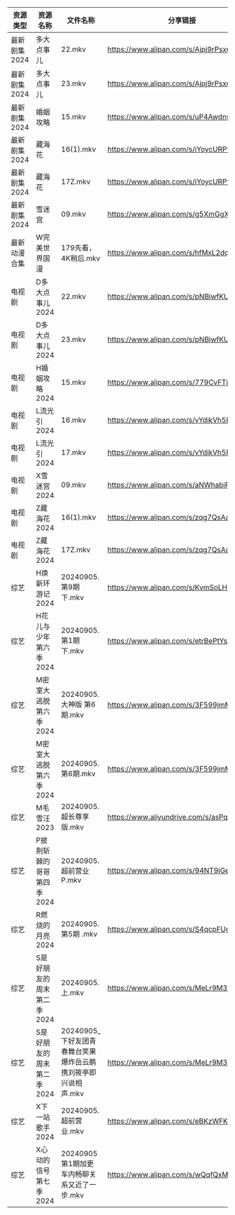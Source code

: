 | 资源类型     | 资源名称            | 文件名称                                  | 分享链接                                      | 更新时间                |
| -------- | --------------- | ------------------------------------- | ----------------------------------------- | ------------------- |
| 最新剧集2024 | 多大点事儿           | 22.mkv                                | https://www.alipan.com/s/Ajpj9rPsxuQ      | 2024-09-05 19:10:39 |
| 最新剧集2024 | 多大点事儿           | 23.mkv                                | https://www.alipan.com/s/Ajpj9rPsxuQ      | 2024-09-05 19:10:38 |
| 最新剧集2024 | 婚姻攻略            | 15.mkv                                | https://www.alipan.com/s/uP4AwdnsAg2      | 2024-09-05 19:10:41 |
| 最新剧集2024 | 藏海花             | 16(1).mkv                             | https://www.alipan.com/s/iYoycURPfrB      | 2024-09-05 19:10:44 |
| 最新剧集2024 | 藏海花             | 17Z.mkv                               | https://www.alipan.com/s/iYoycURPfrB      | 2024-09-05 19:10:44 |
| 最新剧集2024 | 雪迷宫             | 09.mkv                                | https://www.alipan.com/s/g5XmGgXzy1y      | 2024-09-05 19:10:46 |
| 最新动漫合集   | W完美世界国漫         | 179先看，4K稍后.mkv                        | https://www.alipan.com/s/hfMxL2dqhGu      | 2024-09-05 19:10:12 |
| 电视剧      | D多大点事儿2024      | 22.mkv                                | https://www.alipan.com/s/pNBiwfKUf9a      | 2024-09-05 19:05:28 |
| 电视剧      | D多大点事儿2024      | 23.mkv                                | https://www.alipan.com/s/pNBiwfKUf9a      | 2024-09-05 19:05:28 |
| 电视剧      | H婚姻攻略2024       | 15.mkv                                | https://www.alipan.com/s/779CvFTjhiF      | 2024-09-05 19:05:55 |
| 电视剧      | L流光引2024        | 16.mkv                                | https://www.alipan.com/s/vYdikVh5BuN      | 2024-09-05 19:06:19 |
| 电视剧      | L流光引2024        | 17.mkv                                | https://www.alipan.com/s/vYdikVh5BuN      | 2024-09-05 19:06:19 |
| 电视剧      | X雪迷宫2024        | 09.mkv                                | https://www.alipan.com/s/aNWhabiRP3d      | 2024-09-05 19:07:21 |
| 电视剧      | Z藏海花2024        | 16(1).mkv                             | https://www.alipan.com/s/zqg7QsAadFY      | 2024-09-05 19:07:40 |
| 电视剧      | Z藏海花2024        | 17Z.mkv                               | https://www.alipan.com/s/zqg7QsAadFY      | 2024-09-05 19:07:40 |
| 综艺       | H焕新环游记2024      | 20240905.第9期下.mkv                     | https://www.alipan.com/s/KvmSoLHMiZr      | 2024-09-05 14:08:06 |
| 综艺       | H花儿与少年第六季2024   | 20240905.第1期下.mkv                     | https://www.alipan.com/s/etrBePtYsJ7      | 2024-09-05 14:08:09 |
| 综艺       | M密室大逃脱第六季2024   | 20240905.大神版 第6期.mkv                  | https://www.alipan.com/s/3F599jmMJTn      | 2024-09-05 14:08:25 |
| 综艺       | M密室大逃脱第六季2024   | 20240905.第6期.mkv                      | https://www.alipan.com/s/3F599jmMJTn      | 2024-09-05 14:08:24 |
| 综艺       | M毛雪汪2023        | 20240905.超长尊享版.mkv                    | https://www.aliyundrive.com/s/asPqfgPRqAg | 2024-09-05 14:08:31 |
| 综艺       | P披荆斩棘的哥哥第四季2024 | 20240905.超前营业P.mkv                    | https://www.alipan.com/s/94NT9iGe94e      | 2024-09-05 14:08:44 |
| 综艺       | R燃烧的月亮2024      | 20240905.第5期 .mkv                     | https://www.alipan.com/s/S4qcpFUguQa      | 2024-09-05 14:08:53 |
| 综艺       | S是好朋友的周末第二季2024 | 20240905.上.mkv                        | https://www.alipan.com/s/MeLr9M3vuvt      | 2024-09-05 14:09:04 |
| 综艺       | S是好朋友的周末第二季2024 | 20240905_下好友团青春舞台笑果爆炸岳云鹏携刘筱亭即兴说相声.mkv | https://www.alipan.com/s/MeLr9M3vuvt      | 2024-09-05 14:09:03 |
| 综艺       | X下一站歌手2024      | 20240905.超前营业.mkv                     | https://www.alipan.com/s/eBKzWFKqm82      | 2024-09-05 14:09:30 |
| 综艺       | X心动的信号第七季2024   | 20240905第1期加更车内畅聊关系又近了一步.mkv          | https://www.alipan.com/s/wQqfQxMS8Sx      | 2024-09-05 14:09:39 |
